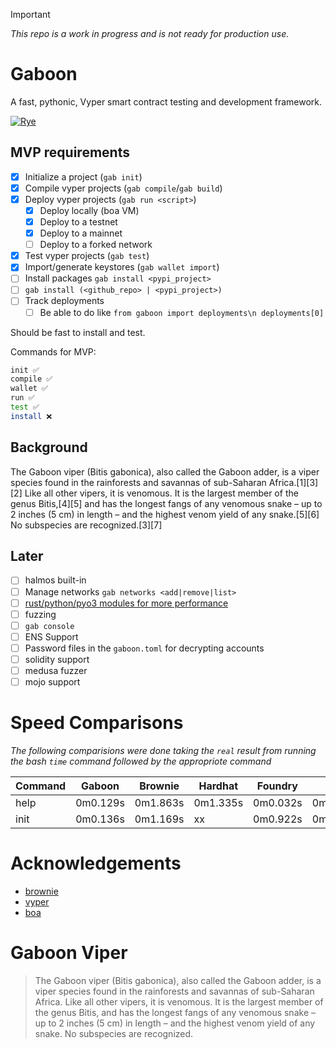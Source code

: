 >[!IMPORTANT]
> *This repo is a work in progress and is not ready for production use.*

# Gaboon

A fast, pythonic, Vyper smart contract testing and development framework.

[![Rye](https://img.shields.io/endpoint?url=https://raw.githubusercontent.com/astral-sh/rye/main/artwork/badge.json)](https://rye.astral.sh)


## MVP requirements

- [x] Initialize a project (`gab init`)
- [x] Compile vyper projects (`gab compile`/`gab build`)
- [x] Deploy vyper projects (`gab run <script>`)
  - [x] Deploy locally (boa VM)
  - [x] Deploy to a testnet
  - [x] Deploy to a mainnet
  - [ ] Deploy to a forked network
- [x] Test vyper projects (`gab test`)
- [x] Import/generate keystores (`gab wallet import`)
- [ ] Install packages `gab install <pypi_project>`
- [ ] `gab install (<github_repo> | <pypi_project>)`
- [ ] Track deployments
  - [ ] Be able to do like `from gaboon import deployments\n deployments[0]`

Should be fast to install and test. 

Commands for MVP:
```bash
init ✅
compile ✅
wallet ✅
run ✅ 
test ✅
install ❌
```

## Background

The Gaboon viper (Bitis gabonica), also called the Gaboon adder, is a viper species found in the rainforests and savannas of sub-Saharan Africa.[1][3][2] Like all other vipers, it is venomous. It is the largest member of the genus Bitis,[4][5] and has the longest fangs of any venomous snake – up to 2 inches (5 cm) in length – and the highest venom yield of any snake.[5][6] No subspecies are recognized.[3][7]


## Later

- [ ] halmos built-in
- [ ] Manage networks `gab networks <add|remove|list>`
- [ ] [rust/python/pyo3 modules for more performance](https://www.maturin.rs/tutorial)
- [ ] fuzzing 
- [ ] `gab console`
- [ ] ENS Support
- [ ] Password files in the `gaboon.toml` for decrypting accounts
- [ ] solidity support
- [ ] medusa fuzzer
- [ ] mojo support

# Speed Comparisons

*The following comparisions were done taking the `real` result from running the bash `time` command followed by the appropriote command*

| Command | Gaboon   | Brownie  | Hardhat  | Foundry  | Ape      |
| ------- | -------- | -------- | -------- | -------- | -------- |
| help    | 0m0.129s | 0m1.863s | 0m1.335s | 0m0.032s | 0m3.407s |
| init    | 0m0.136s | 0m1.169s | xx       | 0m0.922s | 0m4.937s |


# Acknowledgements 

- [brownie](https://github.com/eth-brownie/brownie)
- [vyper](https://github.com/vyperlang/vyper)
- [boa](https://github.com/vyperlang/titanoboa)

# Gaboon Viper

> The Gaboon viper (Bitis gabonica), also called the Gaboon adder, is a viper species found in the rainforests and savannas of sub-Saharan Africa. Like all other vipers, it is venomous. It is the largest member of the genus Bitis, and has the longest fangs of any venomous snake – up to 2 inches (5 cm) in length – and the highest venom yield of any snake. No subspecies are recognized.
